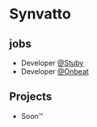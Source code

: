 # Synvatto

## jobs
- Developer [@Stuby](https://stuby.org/)
- Developer [@Onbeat](https://onbeat.me/)

## Projects
- Soon:tm:
